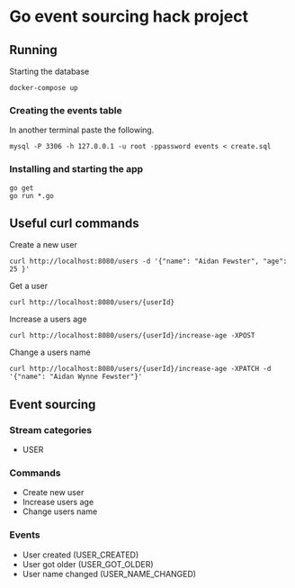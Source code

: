 # Go event sourcing hack project

## Running

Starting the database
```
docker-compose up
```

### Creating the events table
In another terminal paste the following.

```
mysql -P 3306 -h 127.0.0.1 -u root -ppassword events < create.sql
```

### Installing and starting the app
```
go get
go run *.go
```

## Useful curl commands

Create a new user

```
curl http://localhost:8080/users -d '{"name": "Aidan Fewster", "age": 25 }'
```

Get a user

```
curl http://localhost:8080/users/{userId}
```

Increase a users age

```
curl http://localhost:8080/users/{userId}/increase-age -XPOST
```

Change a users name

```
curl http://localhost:8080/users/{userId}/increase-age -XPATCH -d '{"name": "Aidan Wynne Fewster"}'
```

## Event sourcing

### Stream categories

* USER

### Commands

* Create new user
* Increase users age
* Change users name

### Events

* User created (USER_CREATED)
* User got older (USER_GOT_OLDER)
* User name changed (USER_NAME_CHANGED)
